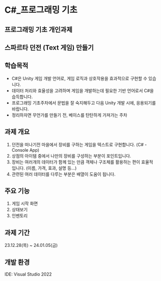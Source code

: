 # C#_프로그래밍 기초

## 프로그래밍 기초 개인과제

## 스파르타 던전 (Text 게임) 만들기

## 학습목적
- C#은 Unity 게임 개발 언어로, 게임 로직과 상호작용을 효과적으로 구현할 수 있습니다.
- 데이터 처리와 효율성을 고려하며 게임을 개발하는데 필요한 기반 언어로서 C#을 습득합니다.
- 프로그래밍 기초주차에서 문법을 잘 숙지해두고 다음 Unity 개발 시에, 응용되기를 바랍니다.
- 정리하자면 무언가를 만들기 전, 베이스를 탄탄하게 가져가는 주차

## 과제 개요
1. 던전을 떠나기전 마을에서 장비를 구하는 게임을 텍스트로 구현합니다. (C# - Console App)
2. 상점의 아이템 중에서 나만의 장비를 구성하는 부분이 포인트입니다.
3. 장비는 여러개의 데이터가 함께 있는 만큼 객체나 구조체를 활용하는 편이 효율적 입니다.
(이름, 가격, 효과, 설명 등…)
4. 관련된 여러 데이터를 다루는 부분은 배열이 도움이 됩니다.

## 주요 기능
1. 게임 시작 화면
2. 상태보기
3. 인벤토리

## 과제 기간
23.12.28(목) ~ 24.01.05(금)

## 개발 환경
IDE: Visual Studio 2022
